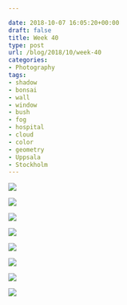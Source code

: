 ```yaml
---

date: 2018-10-07 16:05:20+00:00
draft: false
title: Week 40
type: post
url: /blog/2018/10/week-40
categories:
- Photography
tags:
- shadow
- bonsai
- wall
- window
- bush
- fog
- hospital
- cloud
- color
- geometry
- Uppsala
- Stockholm
---
```




  
   ![](/images/2018-10-07-201810week-40/image-asset.jpeg)

  

  
   ![](/images/2018-10-07-201810week-40/image-asset.jpeg)

  

  
   ![](/images/2018-10-07-201810week-40/image-asset.jpeg)

  

  
   ![](/images/2018-10-07-201810week-40/image-asset.jpeg)

  

  
   ![](/images/2018-10-07-201810week-40/image-asset.jpeg)

  

  
   ![](/images/2018-10-07-201810week-40/image-asset.jpeg)

  





  
   ![](/images/2018-10-07-201810week-40/56009852952__68A9C6C1-022F-4044-ACC1-0CC201973673.JPG)

  

  
   ![](/images/2018-10-07-201810week-40/IMG_0643.jpeg)

  


